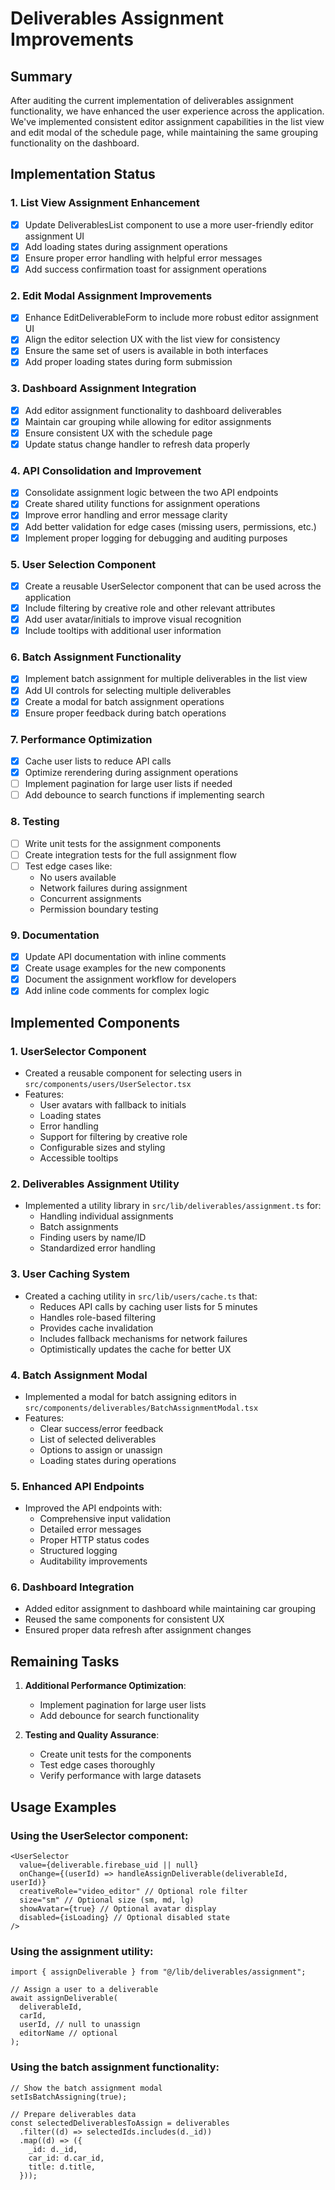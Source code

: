 # Deliverables Assignment Improvements

## Summary

After auditing the current implementation of deliverables assignment functionality, we have enhanced the user experience across the application. We've implemented consistent editor assignment capabilities in the list view and edit modal of the schedule page, while maintaining the same grouping functionality on the dashboard.

## Implementation Status

### 1. List View Assignment Enhancement

- [x] Update DeliverablesList component to use a more user-friendly editor assignment UI
- [x] Add loading states during assignment operations
- [x] Ensure proper error handling with helpful error messages
- [x] Add success confirmation toast for assignment operations

### 2. Edit Modal Assignment Improvements

- [x] Enhance EditDeliverableForm to include more robust editor assignment UI
- [x] Align the editor selection UX with the list view for consistency
- [x] Ensure the same set of users is available in both interfaces
- [x] Add proper loading states during form submission

### 3. Dashboard Assignment Integration

- [x] Add editor assignment functionality to dashboard deliverables
- [x] Maintain car grouping while allowing for editor assignments
- [x] Ensure consistent UX with the schedule page
- [x] Update status change handler to refresh data properly

### 4. API Consolidation and Improvement

- [x] Consolidate assignment logic between the two API endpoints
- [x] Create shared utility functions for assignment operations
- [x] Improve error handling and error message clarity
- [x] Add better validation for edge cases (missing users, permissions, etc.)
- [x] Implement proper logging for debugging and auditing purposes

### 5. User Selection Component

- [x] Create a reusable UserSelector component that can be used across the application
- [x] Include filtering by creative role and other relevant attributes
- [x] Add user avatar/initials to improve visual recognition
- [x] Include tooltips with additional user information

### 6. Batch Assignment Functionality

- [x] Implement batch assignment for multiple deliverables in the list view
- [x] Add UI controls for selecting multiple deliverables
- [x] Create a modal for batch assignment operations
- [x] Ensure proper feedback during batch operations

### 7. Performance Optimization

- [x] Cache user lists to reduce API calls
- [x] Optimize rerendering during assignment operations
- [ ] Implement pagination for large user lists if needed
- [ ] Add debounce to search functions if implementing search

### 8. Testing

- [ ] Write unit tests for the assignment components
- [ ] Create integration tests for the full assignment flow
- [ ] Test edge cases like:
  - No users available
  - Network failures during assignment
  - Concurrent assignments
  - Permission boundary testing

### 9. Documentation

- [x] Update API documentation with inline comments
- [x] Create usage examples for the new components
- [x] Document the assignment workflow for developers
- [x] Add inline code comments for complex logic

## Implemented Components

### 1. UserSelector Component

- Created a reusable component for selecting users in `src/components/users/UserSelector.tsx`
- Features:
  - User avatars with fallback to initials
  - Loading states
  - Error handling
  - Support for filtering by creative role
  - Configurable sizes and styling
  - Accessible tooltips

### 2. Deliverables Assignment Utility

- Implemented a utility library in `src/lib/deliverables/assignment.ts` for:
  - Handling individual assignments
  - Batch assignments
  - Finding users by name/ID
  - Standardized error handling

### 3. User Caching System

- Created a caching utility in `src/lib/users/cache.ts` that:
  - Reduces API calls by caching user lists for 5 minutes
  - Handles role-based filtering
  - Provides cache invalidation
  - Includes fallback mechanisms for network failures
  - Optimistically updates the cache for better UX

### 4. Batch Assignment Modal

- Implemented a modal for batch assigning editors in `src/components/deliverables/BatchAssignmentModal.tsx`
- Features:
  - Clear success/error feedback
  - List of selected deliverables
  - Options to assign or unassign
  - Loading states during operations

### 5. Enhanced API Endpoints

- Improved the API endpoints with:
  - Comprehensive input validation
  - Detailed error messages
  - Proper HTTP status codes
  - Structured logging
  - Auditability improvements

### 6. Dashboard Integration

- Added editor assignment to dashboard while maintaining car grouping
- Reused the same components for consistent UX
- Ensured proper data refresh after assignment changes

## Remaining Tasks

1. **Additional Performance Optimization**:

   - Implement pagination for large user lists
   - Add debounce for search functionality

2. **Testing and Quality Assurance**:
   - Create unit tests for the components
   - Test edge cases thoroughly
   - Verify performance with large datasets

## Usage Examples

### Using the UserSelector component:

```tsx
<UserSelector
  value={deliverable.firebase_uid || null}
  onChange={(userId) => handleAssignDeliverable(deliverableId, userId)}
  creativeRole="video_editor" // Optional role filter
  size="sm" // Optional size (sm, md, lg)
  showAvatar={true} // Optional avatar display
  disabled={isLoading} // Optional disabled state
/>
```

### Using the assignment utility:

```tsx
import { assignDeliverable } from "@/lib/deliverables/assignment";

// Assign a user to a deliverable
await assignDeliverable(
  deliverableId,
  carId,
  userId, // null to unassign
  editorName // optional
);
```

### Using the batch assignment functionality:

```tsx
// Show the batch assignment modal
setIsBatchAssigning(true);

// Prepare deliverables data
const selectedDeliverablesToAssign = deliverables
  .filter((d) => selectedIds.includes(d._id))
  .map((d) => ({
    _id: d._id,
    car_id: d.car_id,
    title: d.title,
  }));
```
